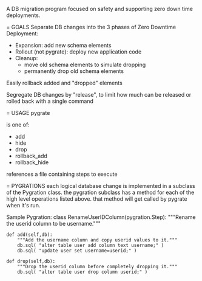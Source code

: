 A DB migration program focused on safety
and supporting zero down time deployments.

= GOALS
Separate DB changes into the 3 phases of Zero Downtime Deployment:
* Expansion: add new schema elements
* Rollout (not pygrate): deploy new application code
* Cleanup:
	* move old schema elements to simulate dropping
	* permanently drop old schema elements

Easily rollback added and "dropped" elements

Segregate DB changes by "release", to limit how much can be released or rolled back with a single command


= USAGE
pygrate <operation> <release>

<operation> is one of:
* add
* hide
* drop
* rollback_add
* rollback_hide

<release> references a file containing steps to execute


= PYGRATIONS
each logical database change is implemented in a subclass of the
Pygration class.  the pygration subclass has a method for each of the
high level operations listed above.  that method will
get called by pygrate when it's run.

Sample Pygration:
class RenameUserIDColumn(pygration.Step):
    """Rename the userid column to be username."""

    def add(self,db):
        """Add the username column and copy userid values to it."""
        db.sql( "alter table user add column text username;" )
        db.sql( "update user set username=userid;" )

    def drop(self,db):
        """Drop the userid column before completely dropping it."""
        db.sql( "alter table user drop column userid;" )


